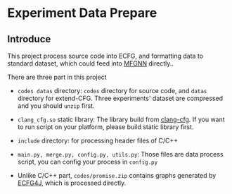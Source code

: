 # Experiment Data Prepare

## Introduce
This project process source code into ECFG, and formatting data to standard dataset, which could feed into [MFGNN](https://github.com/zzhzz/MFGNN) directly..

There are three part in this project
* `codes datas` directory: `codes` directory for source code, and `datas` directory for extend-CFG. Three experiments' dataset are compressed and you should `unzip` first.

* `clang_cfg.so` static library: The library build from [clang-cfg](https://github.com/zzhzz/clang-cfg). If you want to run script on your platform, please build static library first.

* `include` directory: for processing header files of C/C++

* `main.py, merge.py, config.py, utils.py`: Those files are data process script, you can config your process in `config.py`

* Unlike C/C++ part, `codes/promise.zip` contains graphs generated by [ECFG4J](https://github.com/zzhzz/ECFG4J), which is processed directly.